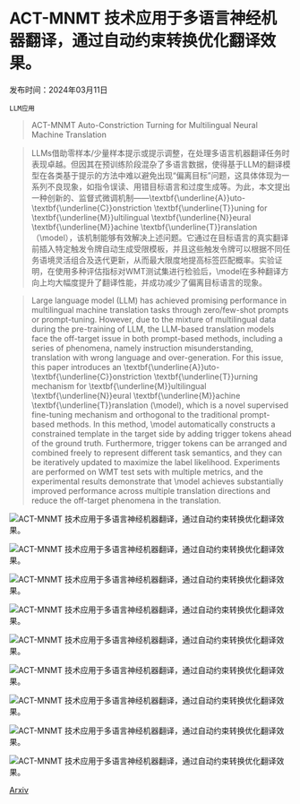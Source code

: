 # ACT-MNMT 技术应用于多语言神经机器翻译，通过自动约束转换优化翻译效果。

发布时间：2024年03月11日

`LLM应用`

> ACT-MNMT Auto-Constriction Turning for Multilingual Neural Machine Translation

> LLMs借助零样本/少量样本提示或提示调整，在处理多语言机器翻译任务时表现卓越。但因其在预训练阶段混杂了多语言数据，使得基于LLM的翻译模型在各类基于提示的方法中难以避免出现“偏离目标”问题，这具体体现为一系列不良现象，如指令误读、用错目标语言和过度生成等。为此，本文提出一种创新的、监督式微调机制——\textbf{\underline{A}}uto-\textbf{\underline{C}}onstriction \textbf{\underline{T}}uning for \textbf{\underline{M}}ultilingual \textbf{\underline{N}}eural \textbf{\underline{M}}achine \textbf{\underline{T}}ranslation（\model），该机制能够有效解决上述问题。它通过在目标语言的真实翻译前插入特定触发令牌自动生成受限模板，并且这些触发令牌可以根据不同任务语境灵活组合及迭代更新，从而最大限度地提高标签匹配概率。实验证明，在使用多种评估指标对WMT测试集进行检验后，\model在多种翻译方向上均大幅度提升了翻译性能，并成功减少了偏离目标语言的现象。

> Large language model (LLM) has achieved promising performance in multilingual machine translation tasks through zero/few-shot prompts or prompt-tuning. However, due to the mixture of multilingual data during the pre-training of LLM, the LLM-based translation models face the off-target issue in both prompt-based methods, including a series of phenomena, namely instruction misunderstanding, translation with wrong language and over-generation. For this issue, this paper introduces an \textbf{\underline{A}}uto-\textbf{\underline{C}}onstriction \textbf{\underline{T}}urning mechanism for \textbf{\underline{M}}ultilingual \textbf{\underline{N}}eural \textbf{\underline{M}}achine \textbf{\underline{T}}ranslation (\model), which is a novel supervised fine-tuning mechanism and orthogonal to the traditional prompt-based methods. In this method, \model automatically constructs a constrained template in the target side by adding trigger tokens ahead of the ground truth. Furthermore, trigger tokens can be arranged and combined freely to represent different task semantics, and they can be iteratively updated to maximize the label likelihood. Experiments are performed on WMT test sets with multiple metrics, and the experimental results demonstrate that \model achieves substantially improved performance across multiple translation directions and reduce the off-target phenomena in the translation.

![ACT-MNMT 技术应用于多语言神经机器翻译，通过自动约束转换优化翻译效果。](../../../paper_images/2403.06745/x1.png)

![ACT-MNMT 技术应用于多语言神经机器翻译，通过自动约束转换优化翻译效果。](../../../paper_images/2403.06745/x2.png)

![ACT-MNMT 技术应用于多语言神经机器翻译，通过自动约束转换优化翻译效果。](../../../paper_images/2403.06745/x3.png)

![ACT-MNMT 技术应用于多语言神经机器翻译，通过自动约束转换优化翻译效果。](../../../paper_images/2403.06745/x4.png)

![ACT-MNMT 技术应用于多语言神经机器翻译，通过自动约束转换优化翻译效果。](../../../paper_images/2403.06745/x5.png)

![ACT-MNMT 技术应用于多语言神经机器翻译，通过自动约束转换优化翻译效果。](../../../paper_images/2403.06745/x6.png)

![ACT-MNMT 技术应用于多语言神经机器翻译，通过自动约束转换优化翻译效果。](../../../paper_images/2403.06745/x7.png)

![ACT-MNMT 技术应用于多语言神经机器翻译，通过自动约束转换优化翻译效果。](../../../paper_images/2403.06745/x8.png)

![ACT-MNMT 技术应用于多语言神经机器翻译，通过自动约束转换优化翻译效果。](../../../paper_images/2403.06745/x9.png)

[Arxiv](https://arxiv.org/abs/2403.06745)